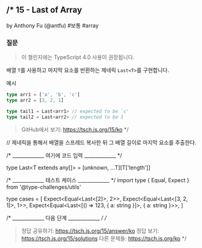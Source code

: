 /*
  15 - Last of Array
  -------
  by Anthony Fu (@antfu) #보통 #array

  ### 질문

  > 이 챌린지에는 TypeScript 4.0 사용이 권장됩니다.

  배열 `T`를 사용하고 마지막 요소를 반환하는 제네릭 `Last<T>`를 구현합니다.

  예시

  ```ts
  type arr1 = ['a', 'b', 'c']
  type arr2 = [3, 2, 1]

  type tail1 = Last<arr1> // expected to be 'c'
  type tail2 = Last<arr2> // expected to be 1
  ```

  > GitHub에서 보기: https://tsch.js.org/15/ko
*/

// 제네릭을 통해서 배열을 스프레드 복사한 뒤 그 배열 길이로 마지막 요소를 추출한다.

/* _____________ 여기에 코드 입력 _____________ */

type Last<T extends any[]> = [unknown, ...T][T['length']]

/* _____________ 테스트 케이스 _____________ */
import type { Equal, Expect } from '@type-challenges/utils'

type cases = [
  Expect<Equal<Last<[2]>, 2>>,
  Expect<Equal<Last<[3, 2, 1]>, 1>>,
  Expect<Equal<Last<[() => 123, { a: string }]>, { a: string }>>,
]

/* _____________ 다음 단계 _____________ */
/*
  > 정답 공유하기: https://tsch.js.org/15/answer/ko
  > 정답 보기: https://tsch.js.org/15/solutions
  > 다른 문제들: https://tsch.js.org/ko
*/
